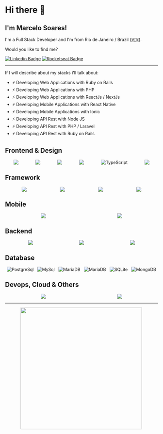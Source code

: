 # Hi there 👋

<!-- <h1>Hey! <img src="https://raw.githubusercontent.com/tavareshenrique/tavareshenrique/master/gifs/Hi.gif" width="30px"></h1> -->

<h2>I'm Marcelo Soares!</h2>

I'm a Full Stack Developer and I'm from Rio de Janeiro / Brazil (🇧🇷).

Would you like to find me?

[![Linkedin Badge](https://img.shields.io/badge/-Marcelo%20Soares-blue?style=flat-square&logo=Linkedin&logoColor=white&link=https://www.linkedin.com/in/mamsoares/)](https://www.linkedin.com/in/mamsoares/) 
[![Rocketseat Badge](https://img.shields.io/badge/-Marcelo%20Soares-8257E6?style=flat-square&logo=apache-rocketmq&logoColor=white&link=https://app.rocketseat.com.br/me/marcelo-soares)](https://app.rocketseat.com.br/me/marcelo-soares)

<!-- 
[![Gmail Badge](https://img.shields.io/badge/-mamsoares@gmail.com-c14438?style=flat-square&logo=Gmail&logoColor=white&link=mailto:mamsoares@gmail.com)](mailto:mamsoares@gmail.com)
 -->

---

If I will describe about my stacks i'll talk about: 
<!--ts-->
 * ⚡ Developing Web Applications with Ruby on Rails
 * ⚡ Developing Web Applications with PHP
 * ⚡ Developing Web Applications with ReactJs / NextJs
 * ⚡ Developing Mobile Applications with React Native
 * ⚡ Developing Mobile Applications with Ionic
 * ⚡ Developing API Rest with Node JS
 * ⚡ Developing API Rest with PHP / Laravel
 * ⚡ Developing API Rest with Ruby on Rails

## Frontend & Design
<div style="display:flex; flex-direction: row; align-items: center; justify-content: space-around">
  <img src="https://img.shields.io/badge/html5%20-%23E34F26.svg?&style=for-the-badge&logo=html5&logoColor=white"/>
  <img src="https://img.shields.io/badge/css3%20-%231572B6.svg?&style=for-the-badge&logo=css3&logoColor=white"/>
  <img src="https://img.shields.io/badge/-javascript%20-yellow?&style=for-the-badge&logo=javascript&logoColor=white"/>
  <!-- <img src="https://img.shields.io/badge/vuejs%20-%2335495e.svg?&style=for-the-badge&logo=vue.js&logoColor=%234FC08D"/> -->
  <!-- <img alt="Angular.js" src="https://img.shields.io/badge/angular.js%20-%23E23237.svg?&style=for-the-badge&logo=angularjs&logoColor=white"/> -->
  <img src="https://img.shields.io/badge/jquery%20-%230769AD.svg?&style=for-the-badge&logo=jquery&logoColor=white"/>
  <img alt="TypeScript" src="https://img.shields.io/badge/typescript%20-%23007ACC.svg?&style=for-the-badge&logo=typescript&logoColor=white"/>
  <img src="https://img.shields.io/badge/figma%20-%23F24E1E.svg?&style=for-the-badge&logo=figma&logoColor=white"/>
</div>

## Framework
<div style="display:flex; flex-direction: row; align-items: center; justify-content: space-around">
 <img src="https://img.shields.io/badge/ruby on rail-8d2220?&style=for-the-badge&logo=rubyonrails&logoColor=white"/>
 <img src="https://img.shields.io/badge/-laravel-7377ad?&style=for-the-badge&logo=laravel&logoColor=white"/>
 <img src="https://img.shields.io/badge/next.js%20-%23239120.svg?&style=for-the-badge&logo=next.js&logoColor=white"/>
 <img src="https://img.shields.io/badge/-bootstrap-533b78?&style=for-the-badge&logo=bootstrap&logoColor=white"/>
</div>


## Mobile
<div style="display:flex; flex-direction: row; align-items: center; justify-content: space-around">
 <img src="https://img.shields.io/badge/-react native-blue?&style=for-the-badge&logo=react&logoColor=white"/>
 <img src="https://img.shields.io/badge/-ionic-2f7df7?&style=for-the-badge&logo=ionic&logoColor=white"/>
</div>

## Backend
<div style="display:flex; flex-direction: row; align-items: center; justify-content: space-around">
 <img src="https://img.shields.io/badge/node.js%20-%23239120.svg?&style=for-the-badge&logo=node.js&logoColor=white"/>
 <img src="https://img.shields.io/badge/-php-7377ad?&style=for-the-badge&logo=php&logoColor=white"/>
 <img src="https://img.shields.io/badge/ruby%20-8d2220?&style=for-the-badge&logo=ruby&logoColor=white"/>
</div>


## Database
<div style="display:flex; flex-direction: row; align-items: center; justify-content: space-around">
 <img alt="PostgreSql" src ="https://img.shields.io/badge/postgresql-%2307405e.svg?&style=for-the-badge&logo=postgresql&logoColor=white"/>
 <img alt="MySql" src ="https://img.shields.io/badge/mysql-da6936?&style=for-the-badge&logo=mysql&logoColor=white"/>
 <img alt="MariaDB" src ="https://img.shields.io/badge/mariadb-%2307405e.svg?&style=for-the-badge&logo=mariadb&logoColor=white"/>
 <img alt="MariaDB" src ="https://img.shields.io/badge/sql server-b42e2b?&style=for-the-badge&logo=sqlserver&logoColor=white"/>
 <img alt="SQLite" src ="https://img.shields.io/badge/sqlite-%2307405e.svg?&style=for-the-badge&logo=sqlite&logoColor=white"/>
 <img alt="MongoDB" src ="https://img.shields.io/badge/mongodb-%23239120.svg?&style=for-the-badge&logo=mongodb&logoColor=white"/>
</div>

<!-- ## Unit Test
<div style="display:flex; flex-direction: row; align-items: center; justify-content: space-around">
 <img alt="Jest" src="https://img.shields.io/badge/-jest-%23C21325?style=for-the-badge&logo=jest&logoColor=white"/>
</div>
 -->

## Devops, Cloud & Others
<div style="display:flex; flex-direction: row; align-items: center; justify-content: space-around">
 <!-- <img src="https://img.shields.io/badge/azure%20-%230072C6.svg?&style=for-the-badge&logo=azure-devops&logoColor=white"/> -->
 <img src="https://img.shields.io/badge/-AWS-%23FF9900.svg?style=for-the-badge&logo=amazon-aws&logoColor=white"/>
 <!-- <img src="https://img.shields.io/badge/github%20actions%20-%232671E5.svg?&style=for-the-badge&logo=github%20actions&logoColor=white"/> -->
 <!-- <img src="https://img.shields.io/badge/docker%20-%230db7ed.svg?&style=for-the-badge&logo=docker&logoColor=white"/> -->
 <!-- <img src="https://img.shields.io/badge/kubernetes%20-%23326ce5.svg?&style=for-the-badge&logo=kubernetes&logoColor=white"/> -->
 <img src="https://img.shields.io/badge/github%20-%23121011.svg?&style=for-the-badge&logo=github&logoColor=white"/>
 <!-- <img src="https://img.shields.io/badge/shell_script%20-%23121011.svg?&style=for-the-badge&logo=gnu-bash&logoColor=white"/> -->
</div>

 
---

<div style="display:flex; flex-direction: row; align-items: center; justify-content: space-around">
 <!--
   <img width="400px" align="left" alt="1" src="https://github-readme-stats-mamsoares.vercel.app/api?username=mamsoares&show_icons=true&theme=dracula&count_private=true" />
 -->
  <img width="400px" align="left" alt="" src="https://github-readme-stats-mamsoares.vercel.app/api/top-langs/?username=mamsoares&count_private=true&langs_count=15&layout=compact&theme=dracula&hide=html,css" />
</div>




<!--
**mamsoares/mamsoares** is a ✨ _special_ ✨ repository because its `README.md` (this file) appears on your GitHub profile.

Here are some ideas to get you started:

- 🔭 I’m currently working on ...
- 🌱 I’m currently learning ...
- 👯 I’m looking to collaborate on ...
- 🤔 I’m looking for help with ...
- 💬 Ask me about ...
- 📫 How to reach me: ...
- 😄 Pronouns: ...
- ⚡ Fun fact: ...
-->
